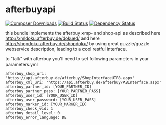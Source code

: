 afterbuyapi
==========
[![Composer Downloads](https://poser.pugx.org/asgoodasnu/afterbuyapi/d/total.png)](https://packagist.org/packages/asgoodasnu/afterbuyapi) [![Build Status](https://travis-ci.org/asgoodasnu/afterbuyapi.png?branch=master)](https://travis-ci.org/asgoodasnu/afterbuyapi) [![Dependency Status](https://www.versioneye.com/user/projects/535e7341fe0d0734a30001c1/badge.png)](https://www.versioneye.com/user/projects/535e7341fe0d0734a30001c1)

this bundle implements the afterbuy xmp- and shop-api as described here http://xmldoku.afterbuy.de/dokued/ and here http://shopdoku.afterbuy.de/shopdoku/
by using great guzzle/guzzle webservice description, leading to a cool restful interface.

to "talk" with afterbuy you'll need to set following parameters in your parameters.yml

    afterbuy_shop_uri: 'https://api.afterbuy.de/afterbuy/ShopInterfaceUTF8.aspx'
    afterbuy_xml_uri: 'https://api.afterbuy.de/afterbuy/ABInterface.aspx'
    afterbuy_partner_id: [YOUR_PARTNER_ID]
    afterbuy_partner_pass: [YOUR_PARTNER_PASS]
    afterbuy_user_id: [YOUR_USER_ID]
    afterbuy_user_password: [YOUR_USER_PASS]
    afterbuy_marker_id: [YOUR_MARKER_ID]
    afterbuy_check_vid: 1
    afterbuy_detail_level: 0
    afterbuy_error_language: DE
